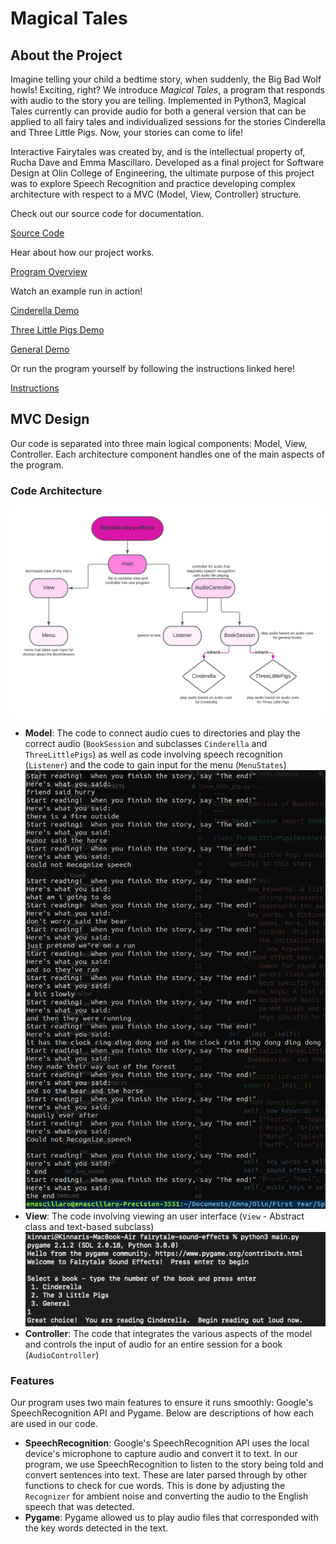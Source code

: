# Magical Tales

## About the Project
Imagine telling your child a bedtime story, when suddenly, the Big Bad Wolf howls! Exciting, right? We introduce _Magical Tales_, a program that responds with audio to the story you are telling. Implemented in Python3, Magical Tales currently can provide audio for both a general version that can be applied to all fairy tales and individualized sessions for the stories Cinderella and Three Little Pigs. Now, your stories can come to life!

Interactive Fairytales was created by, and is the intellectual property of, Rucha Dave and Emma Mascillaro. Developed as a final project for Software
Design at Olin College of Engineering, the ultimate purpose of this project was to explore Speech Recognition and practice developing complex architecture with respect to a MVC (Model, View, Controller) structure.

Check out our source code for documentation.

[Source Code](https://github.com/olincollege/fairytale-sound-effects)

Hear about how our project works.

[Program Overview](https://youtu.be/hBEUFOC8ql8)

Watch an example run in action!

[Cinderella Demo](https://youtu.be/k2Xx3tF9fuc)

[Three Little Pigs Demo](three_little_pigs_recording(2).mp4)

[General Demo](https://youtu.be/70k7fkdcoTs)

Or run the program yourself by following the instructions linked here!

[Instructions](https://github.com/olincollege/fairytale-sound-effects/blob/main/README.md)

## MVC Design

Our code is separated into three main logical components: Model, View, Controller. Each architecture component handles one of the main aspects of the program.

### Code Architecture

![Class Diagram](class_diagram.png)

- **Model**: The code to connect audio cues to directories and play the correct audio (`BookSession` and subclasses `Cinderella` and `ThreeLittlePigs`) as well as code involving speech recognition (`Listener`) and the code to gain input for the menu (`MenuStates`)
  ![Audio Interaction](cropped_audio_interaction.png)
- **View**: The code involving viewing an user interface (`View` - Abstract class and text-based subclass)
  ![Menu](menu_picture.png)
- **Controller**: The code that integrates the various aspects of the model and controls the input of audio for an entire session for a book (`AudioController`)

### Features

Our program uses two main features to ensure it runs smoothly: Google's SpeechRecognition API and Pygame. Below are descriptions of how each are used in our code. 

- **SpeechRecognition**: Google's SpeechRecognition API uses the local device's microphone to capture audio and convert it to text. In our program, we use SpeechRecognition to listen to the story being told and convert sentences into text. These are later parsed through by other functions to check for cue words. This is done by adjusting the `Recognizer` for ambient noise and converting the audio to the English speech that was detected.
- **Pygame**: Pygame allowed us to play audio files that corresponded with the key words detected in the text. 
